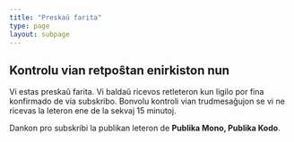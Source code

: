 ```yaml
---
title: "Preskaŭ farita"
type: page
layout: subpage
---
```


## Kontrolu vian retpoŝtan enirkiston nun

Vi estas preskaŭ farita.  Vi baldaŭ ricevos retleteron kun ligilo por fina
konfirmado de via subskribo.  Bonvolu kontroli vian trudmesaĝujon se vi ne
ricevas la leteron ene de la sekvaj 15 minutoj.

Dankon pro subskribi la publikan leteron de **Publika Mono, Publika Kodo**.
